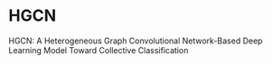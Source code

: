# HGCN
HGCN: A Heterogeneous Graph Convolutional Network-Based Deep Learning Model Toward Collective Classification
